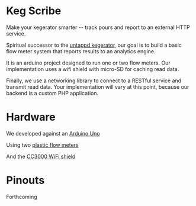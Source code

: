 Keg Scribe
==========

Make your kegerator smarter -- track pours and report to an external HTTP service.

Spiritual successor to the [untappd kegerator](http://www.3d0g.net/brewing/untappd-kegerator), our goal is to build a basic flow meter system that reports results to an analytics engine.

It is an arduino project designed to run one or two flow meters. Our implementation uses a wifi shield with micro-SD for caching read data.

Finally, we use a networking library to connect to a RESTful service and transmit read data. Your implementation will vary at this point, because our backend is a custom PHP application.

Hardware
========

We developed against an [Arduino Uno](http://arduino.cc/en/Main/arduinoBoardUno)

Using two [plastic flow meters](http://www.dx.com/p/yf-s201-hall-effect-water-flow-counter-sensor-black-217625#.U1Fi-uZdWHA)

And the [CC3000 WiFi shield](http://www.adafruit.com/products/1491)

Pinouts
=======

Forthcoming
